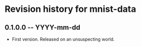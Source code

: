 # Revision history for mnist-data

## 0.1.0.0 -- YYYY-mm-dd

* First version. Released on an unsuspecting world.
